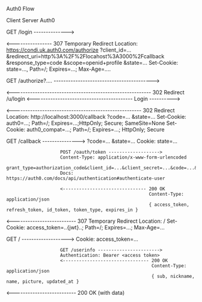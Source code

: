 Auth0 Flow


Client                  Server                             Auth0

GET /login -------------->

  <---------------- 307 Temporary Redirect
                    Location: https://condi.uk.auth0.com/authorize
                        ?client_id=...
                        &redirect_uri=http%3A%2F%2Flocahost%3A3000%2Fcallback
                        &response_type=code
                        &scope=openid+profile
                        &state=...
                    Set-Cookie: state=..., Path=/; Expires=...; Max-Age=....

GET /authorize?.... ----------------------------------------->

  <--------------------------------------------------------- 302 Redirect /u/login
  <----------------------------------------- Login ---------->

  <----------------------------------------------------- 302 Redirect
                                                         Location: http://localhost:3000/callback
                                                            ?code=...
                                                            &state=...
                                                         Set-Cookie: auth0=...; Path=/; Expires=...;HttpOnly; Secure; SameSite=None
                                                         Set-Cookie: auth0_compat=...; Path=/; Expires=...; HttpOnly; Secure

GET /callback --------------->
    ?code=...
    &state=...
Cookie: state=...

                        POST /oauth/token ------------------->
                        Content-Type: application/x-www-form-urlencoded
                        grant_type=authorization_code&client_id=...&client_secret=...&code=...&redirect_uri=...
                        Docs: https://auth0.com/docs/api/authentication#authenticate-user

                        <------------------------------- 200 OK
                                                         Content-Type: application/json
                                                         { access_token, refresh_token, id_token, token_type, expires_in }

  <-------------------------- 307 Temporary Redirect
                              Location: /
                              Set-Cookie: access_token=..{jwt}..; Path=/; Expires=...; Max-Age=...

GET / ------------------->
Cookie: access_token=...

                        GET /userinfo ----------------------->
                        Authentication: Bearer <access token>
                        <-------------------------------- 200 OK
                                                          Content-Type: application/json
                                                          { sub, nickname, name, picture, updated_at }

  <-------------------------- 200 OK (with data)
